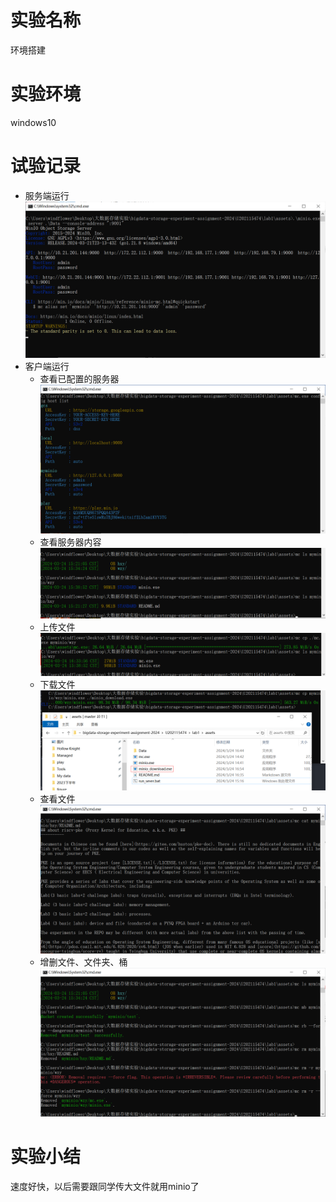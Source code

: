 # 实验名称
环境搭建
# 实验环境
windows10
# 试验记录
- 服务端运行
![](figure/sever_run.png)
- 客户端运行
    - 查看已配置的服务器
    ![](figure/client_hosts.png)
    - 查看服务器内容
    ![](figure/client_view.png)
    - 上传文件
    ![](figure/client_upload.png)
    - 下载文件
    ![](figure/client_download.png)
    - 查看文件
    ![](figure/client_cat.png)
    - 增删文件、文件夹、桶
    ![](figure/client_add_delete.png)
# 实验小结
速度好快，以后需要跟同学传大文件就用minio了